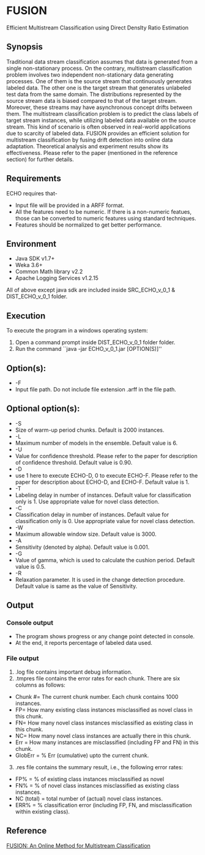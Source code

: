 # FUSION
Efficient Multistream Classification using Direct DensIty Ratio Estimation

## Synopsis
Traditional data stream classification assumes that data is generated from a single non-stationary process. On the contrary, multistream classification problem involves two independent non-stationary data generating processes. One of them is the source stream that continuously generates labeled data. The other one is the target stream that generates unlabeled test data from the same domain. The distributions represented by the source stream data is biased compared to that of the target stream. Moreover, these streams may have asynchronous concept drifts between them. The multistream classification problem is to predict the class labels of target stream instances, while utilizing labeled data available on the source stream. This kind of scenario is often observed in real-world applications due to scarcity of labeled data. FUSION provides an efficient solution for multistream classification by fusing drift detection into online data adaptation. Theoretical analysis and experiment results show its effectiveness. Please refer to the paper (mentioned in the reference section) for further details. 

## Requirements
ECHO requires that-
* Input file will be provided in a ARFF format.
* All the features need to be numeric. If there is a non-numeric featues, those can be converted to numeric features using standard techniques.
* Features should be normalized to get better performance. 

## Environment
* Java SDK v1.7+
* Weka 3.6+
* Common Math library v2.2
* Apache Logging Services v1.2.15

All of above except java sdk are included inside SRC_ECHO_v_0_1 & DIST_ECHO_v_0_1 folder.

## Execution
To execute the program in a windows operating system:
1. Open a command prompt inside DIST_ECHO_v_0_1 folder folder.
2. Run the command ``java -jar ECHO_v_0_1.jar [OPTION(S)]''

## Option(s):
* -F 
 * Input file path. Do not include file extension .arff in the file path.
 
## Optional option(s):
* -S
 * Size of warm-up period chunks. Default is 2000 instances.
* -L
 * Maximum number of models in the ensemble. Default value is 6.
* -U
 * Value for confidence threshold. Please refer to the paper for description of confidence threshold. Default value is 0.90.
* -D
 * use 1 here to execute ECHO-D, 0 to execute ECHO-F. Please refer to the paper for description about ECHO-D, and ECHO-F. Default value is 1.
* -T
 * Labeling delay in number of instances. Default value for classification only is 1. Use appropriate value for novel class detection.
* -C
 * Classification delay in number of instances. Default value for classification only is 0. Use appropriate value for novel class detection.
* -W
 * Maximum allowable window size. Default value is 3000.
* -A
 * Sensitivity (denoted by alpha). Default value is 0.001.
* -G
 * Value of gamma, which is used to calculate the cushion period. Default value is 0.5. 
* -R 
 * Relaxation parameter. It is used in the change detection procedure. Default value is same as the value of Sensitivity.


## Output
### Console output
* The program shows progress or any change point detected in console. 
* At the end, it reports percentage of labeled data used.

### File output
1. .log file contains important debug information.
2. .tmpres file contains the error rates for each chunk.  There are six columns as follows:
 * Chunk #= The current chunk number. Each chunk contains 1000 instances.
 * FP= How many existing class instances misclassified as novel class in this chunk.
 * FN= How many novel class instances misclassified as existing class in this chunk.
 * NC= How many novel class instances are actually there in this chunk.
 * Err = How many instances are misclassified (including FP and FN) in this chunk.
 * GlobErr = % Err (cumulative) upto the current chunk.
3. .res file contains the summary result, i.e., the following error rates:
 * FP% = % of existing class instances misclassified as novel
 * FN% = % of novel class instances misclassified as existing class instances.
 * NC (total) = total number of (actual) novel class instances.
 * ERR% = % classification error (including FP, FN, and misclassification within existing class).

## Reference
[FUSION: An Online Method for Multistream Classification](https://dl.acm.org/citation.cfm?id=3132886&dl=ACM&coll=DL&CFID=1020200191&CFTOKEN=12773057)
